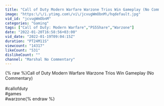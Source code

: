 ```yaml
---
title: "Call of Duty Modern Warfare Warzone Trios Win Gameplay (No Commentary)"
image: "https:\/\/i.ytimg.com\/vi\/jcvugWmObnM\/hqdefault.jpg"
vid_id: "jcvugWmObnM"
categories: "Gaming"
tags: ["Call of Duty: Modern Warfare","PS5Share","Warzone"]
date: "2022-01-20T16:58:56+03:00"
vid_date: "2022-01-19T09:04:15Z"
duration: "PT24M11S"
viewcount: "14317"
likeCount: "531"
dislikeCount: ""
channel: "Marshal No Commentary"
---
```

{% raw %}Call of Duty Modern Warfare Warzone Trios Win Gameplay (No Commentary)<br /><br />#callofduty<br />#games<br />#warzone{% endraw %}
